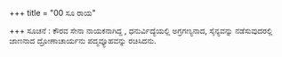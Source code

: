 +++
title = "00 ಸೂ ರಾಯ"

+++
ಸೂಚನೆ : ಕೌರವ ಸೇನಾ ನಾಯಕನಾಗಿದ್ದ ,  ಧನುರ್ವಿದ್ಯೆಯಲ್ಲಿ ಅಗ್ರಗಣ್ಯನಾದ, ಸೈನ್ಯವನ್ನು ನಡೆಸುವುದರಲ್ಲಿ ಜಾಣನಾದ  ದ್ರೋಣಾಚಾರ್ಯನು ಪದ್ಮವ್ಯೂಹವನ್ನು ರಚಿಸಿದನು.